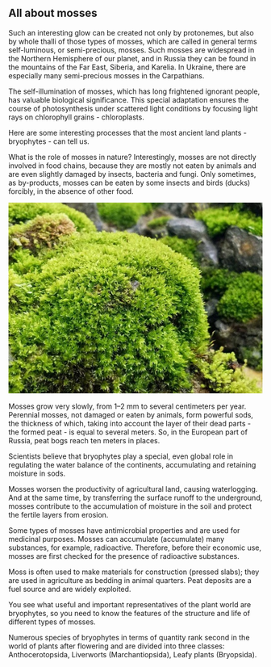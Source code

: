 ## All about mosses

Such an interesting glow can be created not only by protonemes, but also by whole thalli of those types of mosses, which are called in general terms self-luminous, or semi-precious, mosses. Such mosses are widespread in the Northern Hemisphere of our planet, and in Russia they can be found in the mountains of the Far East, Siberia, and Karelia. In Ukraine, there are especially many semi-precious mosses in the Carpathians.

The self-illumination of mosses, which has long frightened ignorant people, has valuable biological significance. This special adaptation ensures the course of photosynthesis under scattered light conditions by focusing light rays on chlorophyll grains - chloroplasts.

Here are some interesting processes that the most ancient land plants - bryophytes - can tell us.

What is the role of mosses in nature? Interestingly, mosses are not directly involved in food chains, because they are mostly not eaten by animals and are even slightly damaged by insects, bacteria and fungi. Only sometimes, as by-products, mosses can be eaten by some insects and birds (ducks) forcibly, in the absence of other food.

![Branching](unnamed_1.jpg)

Mosses grow very slowly, from 1–2 mm to several centimeters per year. Perennial mosses, not damaged or eaten by animals, form powerful sods, the thickness of which, taking into account the layer of their dead parts - the formed peat - is equal to several meters. So, in the European part of Russia, peat bogs reach ten meters in places.

Scientists believe that bryophytes play a special, even global role in regulating the water balance of the continents, accumulating and retaining moisture in sods.

Mosses worsen the productivity of agricultural land, causing waterlogging. And at the same time, by transferring the surface runoff to the underground, mosses contribute to the accumulation of moisture in the soil and protect the fertile layers from erosion.

Some types of mosses have antimicrobial properties and are used for medicinal purposes. Mosses can accumulate (accumulate) many substances, for example, radioactive. Therefore, before their economic use, mosses are first checked for the presence of radioactive substances.

Moss is often used to make materials for construction (pressed slabs); they are used in agriculture as bedding in animal quarters. Peat deposits are a fuel source and are widely exploited.

You see what useful and important representatives of the plant world are bryophytes, so you need to know the features of the structure and life of different types of mosses.


Numerous species of bryophytes in terms of quantity rank second in the world of plants after flowering and are divided into three classes: Anthocerotopsida, Liverworts (Marchantiopsida), Leafy plants (Bryopsida).
